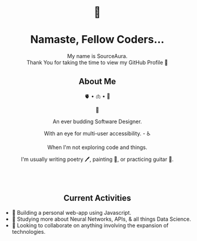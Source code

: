 <!-- Profile Picture and Title -->

<h1 align="center">
  <span> 🌹 </span>
   <br>
    <!-- <img src="https://raw.githubusercontent.com/MartinHeinz/MartinHeinz/master/wave.gif" width="50px"> -->
  <h1 align="center">Namaste, Fellow Coders...</h1>
</h1>

<!-- Introduction -->
<div align='center'>
  <div size='16px' align="center"> My name is SourceAura. 
    <br>
    Thank You for taking the time to view my GitHub Profile 🙏 
  </div>
</div>

<!-- About Me Section -->
<h2 align="center"> About Me  </h2>
<p align="center">
  🫀 • 🫁 • 🧠
</p>
<p align="center">
  🌱  
</p>
<p align="center">
  An ever budding Software Designer. 
</p>
<p align="center">
  With an eye for multi-user accessibility. - ♿️
</p>
<p align="center"> 
  When I'm not exploring code and things. 
</p>
<p align="center">
  I'm usually writing poetry 🖊, painting 🎨, or practicing guitar 🎸. 
</p>
<br>
<!-- too be continued github stats -->
<!-- ![my stats](https://sourcauras-github-readme-stats.vercel.app/api?username=sourceaura&show_icons=true&theme=transparent) -->

<br>
<!-- Current Activities -->
<h2 align="center"> Current Activities </h2>
<ul>
  <li>🔭 Building a personal web-app using Javascript.</li>
  <li>🌱 Studying more about Neural Networks, APIs, & all things Data Science.</li>
  <li>🤝 Looking to collaborate on anything involving the expansion of technologies.</li>
</ul>



